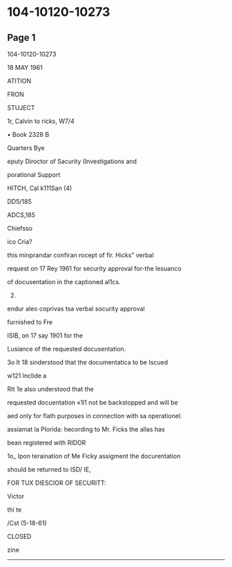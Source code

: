 # 104-10120-10273

## Page 1

104-10120-10273

18 MAY 1961

ATITION

FRON

STUJECT

1r, Calvin to ricks, W7/4

• Book 2328 B

Quarters Bye

eputy Diroctor of Sacurity (Investigations and

porational Support

HITCH, Cạl k111Sạn (4)

DD5/185

ADCS,185

Chiefsso

ico Cria?

this minprandar confiran rocept of fir. Hicks" verbal

request on 17 Rey 1961 for security approval for-the lesuanco

of docusentation in the captioned al1cs.

2.

endur aleo coprivas tsa verbal socurity approval

furnished to Fre

ISIB, on 17 say 1901 for the

Lusiance of the requested docusentation.

3o It 18 sinderstood that the documentatica to be Iscued

w121 Inclide a

RIt 1e also understood that the

requested docuentation «1l1 not be backstopped and will be

aed only for flath purposes in connection with sa operationel.

assiamat la Plorida: hecording to Mr. Ficks the allas has

bean registered with RIDOR

1o_ Ipon teraination of Me Ficky assigment the docurentation

should be returned to ISD/ IE,

FOR TUX DIESCIOR OF SECURITT:

Victor

thi te

/Cst (5-18-61)

CLOSED

zine

---


